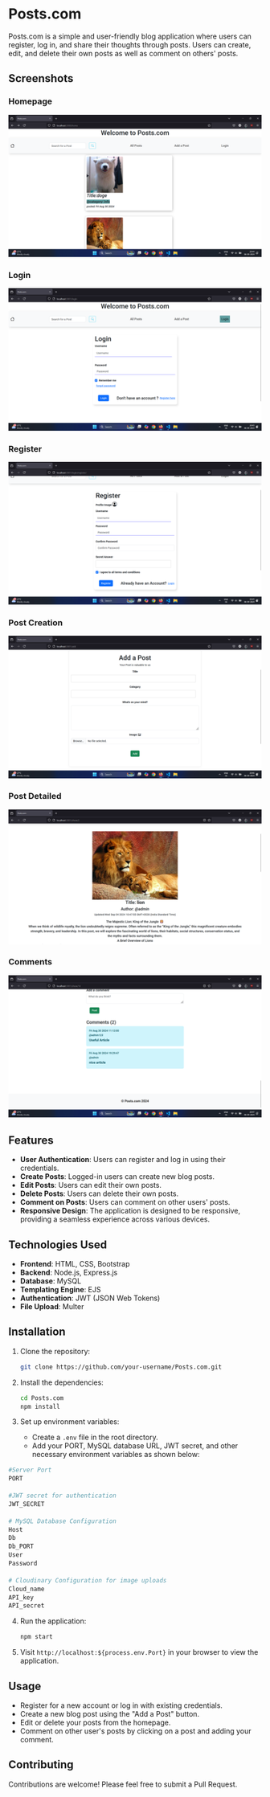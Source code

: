 # Posts.com

Posts.com is a simple and user-friendly blog application where users can register, log in, and share their thoughts through posts. Users can create, edit, and delete their own posts as well as comment on others' posts.

## Screenshots

### Homepage
![Homepage](public/screenshots/Home.png)

### Login
![User Dashboard](public/screenshots/Login.png)

### Register
![User Dashboard](public/screenshots/Register.png)

### Post Creation
![Post Creation](public/screenshots/AddPost.png)

### Post Detailed
![Post Creation](public/screenshots/PostDetailed.png)

### Comments
![Post Creation](public/screenshots/Comments.png)


## Features

- **User Authentication**: Users can register and log in using their credentials.
- **Create Posts**: Logged-in users can create new blog posts.
- **Edit Posts**: Users can edit their own posts.
- **Delete Posts**: Users can delete their own posts.
- **Comment on Posts**: Users can comment on other users' posts.
- **Responsive Design**: The application is designed to be responsive, providing a seamless experience across various devices.

## Technologies Used

- **Frontend**: HTML, CSS, Bootstrap
- **Backend**: Node.js, Express.js
- **Database**: MySQL
- **Templating Engine**: EJS
- **Authentication**: JWT (JSON Web Tokens)
- **File Upload**: Multer

## Installation

1. Clone the repository:
    ```bash
    git clone https://github.com/your-username/Posts.com.git
    ```

2. Install the dependencies: 
    ```bash
    cd Posts.com
    npm install
    ```
3. Set up environment variables:
    - Create a `.env` file in the root directory.
    - Add your PORT, MySQL database URL, JWT secret, and other necessary environment variables as shown below:
```bash
#Server Port
PORT

#JWT secret for authentication
JWT_SECRET 

# MySQL Database Configuration
Host
Db
Db_PORT
User
Password

# Cloudinary Configuration for image uploads
Cloud_name
API_key
API_secret
```
4. Run the application:
    ```bash
    npm start
    ```
5. Visit `http://localhost:${process.env.Port}` in your browser to view the application.

## Usage

- Register for a new account or log in with existing credentials.
- Create a new blog post using the "Add a Post" button.
- Edit or delete your posts from the homepage.
- Comment on other user's posts by clicking on a post and adding your comment.

## Contributing

Contributions are welcome! Please feel free to submit a Pull Request.


